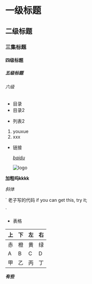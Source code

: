 # 一级标题
## 二级标题
### 三集标题
#### 四级标题
##### 五级标题
###### 六级

* 目录
* 目录2
- 列表2
1. youxue
2. xxx 

- 链接

    [*baidu*](www.baidu.com)
    
    ![logo](https://ss1.bdstatic.com/5eN1bjq8AAUYm2zgoY3K/r/www/cache/holiday/habo/res/doodle/11.png)
    
**加粗吗kkkk**

*斜体*

`
    老子写的代码 
    if you can get this, try it;
   
`

- 表格

|上|下| 左 | 右 |
|--- | --- | --- | --- |
|赤|橙|黄|绿|
|A|B|C|D|
|甲|乙|丙|丁|

***有些***